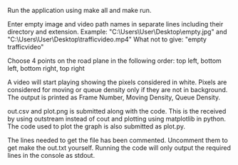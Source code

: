 Run the application using make all and make run.

Enter empty image and video path names in separate lines including their directory and extension. Example: "C:\Users\User\Desktop\empty.jpg" and "C:\Users\User\Desktop\trafficvideo.mp4" What not to give: "empty trafficvideo"

Choose 4 points on the road plane in the following order: top left, bottom left, bottom right, top right

A video will start playing showing the pixels considered in white. Pixels are considered for moving or queue density only if they are not in background. The output is printed as Frame Number, Moving Density, Queue Density.

out.csv and plot.png is submitted along with the code. This is the received by using outstream instead of cout and plotting using matplotlib in python.
The code used to plot the graph is also submitted as plot.py.

The lines needed to get the file has been commented. Uncomment them to get make the out.txt yourself.
Running the code will only output the required lines in the console as stdout.

